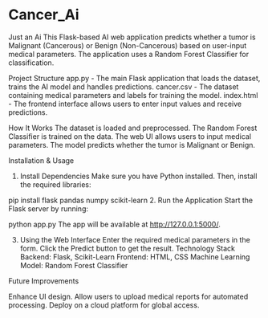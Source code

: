 # Cancer_Ai
Just an Ai
This Flask-based AI web application predicts whether a tumor is Malignant (Cancerous) or Benign (Non-Cancerous) based on user-input medical parameters. The application uses a Random Forest Classifier for classification.

Project Structure
app.py - The main Flask application that loads the dataset, trains the AI model and handles predictions.
cancer.csv - The dataset containing medical parameters and labels for training the model.
index.html - The frontend interface allows users to enter input values and receive predictions.

How It Works
The dataset is loaded and preprocessed.
The Random Forest Classifier is trained on the data.
The web UI allows users to input medical parameters.
The model predicts whether the tumor is Malignant or Benign.

Installation & Usage
1. Install Dependencies
Make sure you have Python installed. Then, install the required libraries:

pip install flask pandas numpy scikit-learn
2. Run the Application
Start the Flask server by running:

python app.py
The app will be available at http://127.0.0.1:5000/.

3. Using the Web Interface
Enter the required medical parameters in the form.
Click the Predict button to get the result.
Technology Stack
Backend: Flask, Scikit-Learn
Frontend: HTML, CSS
Machine Learning Model: Random Forest Classifier

Future Improvements

Enhance UI design.
Allow users to upload medical reports for automated processing.
Deploy on a cloud platform for global access.
